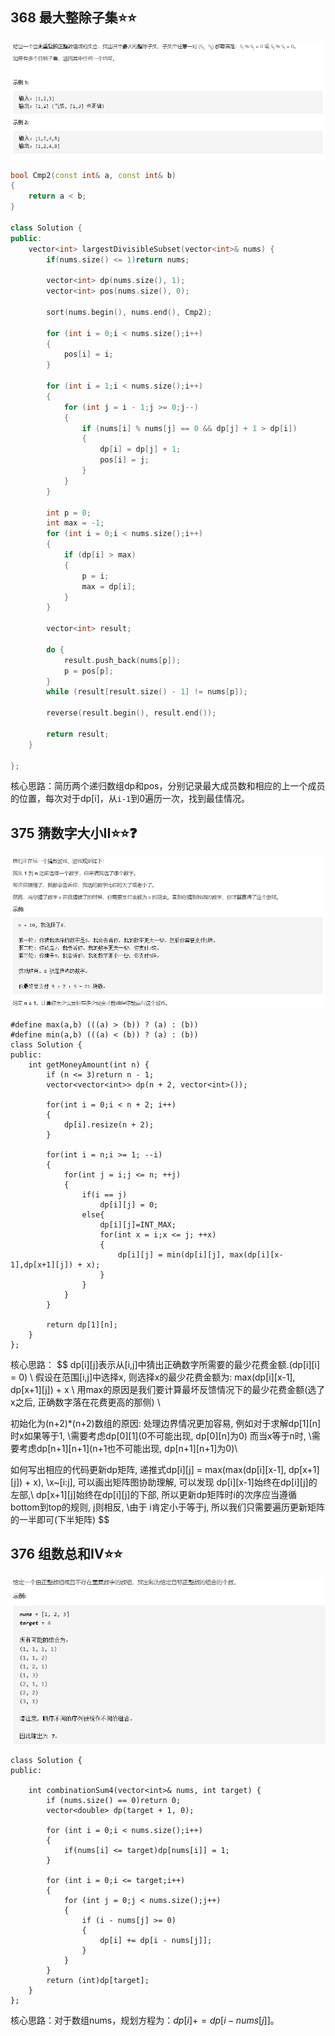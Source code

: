 ## 368 最大整除子集:star::star:

![image-20210308184701146](动态规划.assets/image-20210308184701146.png)

```c++
bool Cmp2(const int& a, const int& b)
{
    return a < b;
}

class Solution {
public:
    vector<int> largestDivisibleSubset(vector<int>& nums) {
        if(nums.size() <= 1)return nums;

        vector<int> dp(nums.size(), 1);
        vector<int> pos(nums.size(), 0);

        sort(nums.begin(), nums.end(), Cmp2);

        for (int i = 0;i < nums.size();i++)
        {
            pos[i] = i;
        }
        
        for (int i = 1;i < nums.size();i++)
        {
            for (int j = i - 1;j >= 0;j--)
            {
                if (nums[i] % nums[j] == 0 && dp[j] + 1 > dp[i])
                {
                    dp[i] = dp[j] + 1;
                    pos[i] = j;
                }
            }
        }

        int p = 0;
        int max = -1;
        for (int i = 0;i < nums.size();i++)
        {
            if (dp[i] > max)
            {
                p = i;
                max = dp[i];
            }
        }

        vector<int> result;

        do {
            result.push_back(nums[p]);
            p = pos[p];
        }
        while (result[result.size() - 1] != nums[p]);

        reverse(result.begin(), result.end());

        return result;
    }
    
};
```

核心思路：简历两个递归数组dp和pos，分别记录最大成员数和相应的上一个成员的位置，每次对于dp[i]，从`i-1`到0遍历一次，找到最佳情况。



## 375 猜数字大小II:star::star:❓️

![image-20210308191827045](动态规划.assets/image-20210308191827045.png)

```
#define max(a,b) (((a) > (b)) ? (a) : (b))
#define min(a,b) (((a) < (b)) ? (a) : (b))
class Solution {
public:
    int getMoneyAmount(int n) {
        if (n <= 3)return n - 1;
        vector<vector<int>> dp(n + 2, vector<int>());

        for(int i = 0;i < n + 2; i++)
        {
            dp[i].resize(n + 2);
        }

        for(int i = n;i >= 1; --i)
        {
            for(int j = i;j <= n; ++j)
            {
                if(i == j)
                    dp[i][j] = 0;
                else{
                    dp[i][j]=INT_MAX;
                    for(int x = i;x <= j; ++x)
                    {
                        dp[i][j] = min(dp[i][j], max(dp[i][x-1],dp[x+1][j]) + x);
                    }
                }
            }
        }
        
        return dp[1][n];
    }
};
```

核心思路：
$$
dp[i][j]表示从[i,j]中猜出正确数字所需要的最少花费金额.(dp[i][i] = 0) \\
 假设在范围[i,j]中选择x, 则选择x的最少花费金额为: max(dp[i][x-1], dp[x+1][j]) + x \\
 用max的原因是我们要计算最坏反馈情况下的最少花费金额(选了x之后, 正确数字落在花费更高的那侧) \\

初始化为(n+2)*(n+2)数组的原因: 处理边界情况更加容易, 例如对于求解dp[1][n]时x如果等于1, \\需要考虑dp[0][1](0不可能出现, dp[0][n]为0)
而当x等于n时, \\需要考虑dp[n+1][n+1](n+1也不可能出现, dp[n+1][n+1]为0)\\

如何写出相应的代码更新dp矩阵, 递推式dp[i][j] = max(max(dp[i][x-1], dp[x+1][j]) + x), \\x~[i:j], 可以画出矩阵图协助理解, 可以发现
dp[i][x-1]始终在dp[i][j]的左部,\\ dp[x+1][j]始终在dp[i][j]的下部, 所以更新dp矩阵时i的次序应当遵循bottom到top的规则, j则相反, 
\\由于
i肯定小于等于j, 所以我们只需要遍历更新矩阵的一半即可(下半矩阵)
$$


## 376 组数总和IV:star::star:

![image-20210308203027713](动态规划.assets/image-20210308203027713.png)

```
class Solution {
public:
    
    int combinationSum4(vector<int>& nums, int target) {
        if (nums.size() == 0)return 0;
        vector<double> dp(target + 1, 0);

        for (int i = 0;i < nums.size();i++)
        {
            if(nums[i] <= target)dp[nums[i]] = 1;
        }

        for (int i = 0;i <= target;i++)
        {
            for (int j = 0;j < nums.size();j++)
            {
                if (i - nums[j] >= 0)
                {
                    dp[i] += dp[i - nums[j]];
                }
            }
        }
        return (int)dp[target];
    }    
};
```

核心思路：对于数组nums，规划方程为：$dp[i]+=dp[i-nums[j]]$。

